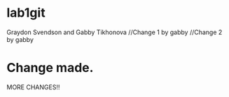 # lab1git
Graydon Svendson and Gabby Tikhonova
//Change 1 by gabby
//Change 2 by gabby
# Change made.
MORE CHANGES!!

